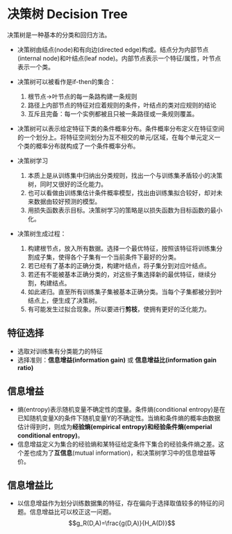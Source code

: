# 决策树 Decision Tree
  决策树是一种基本的分类和回归方法。
  * 决策树由结点(node)和有向边(directed edge)构成。结点分为内部节点(internal node)和叶结点(leaf node)。内部节点表示一个特征/属性，叶节点表示一个类。
  
  * 决策树可以被看作是if-then的集合：
    1. 根节点->叶节点的每一条路构建一条规则
    2. 路径上内部节点的特征对应着规则的条件，叶结点的类对应规则的结论
    3. 互斥且完备：每一个实例都被且只被一条路径或一条规则覆盖。

  * 决策树可以表示给定特征下类的条件概率分布。条件概率分布定义在特征空间的一个划分上。将特征空间划分为互不相交的单元/区域，在每个单元定义一个类的概率分布就构成了一个条件概率分布。

  * 决策树学习
    1. 本质上是从训练集中归纳出分类规则，找出一个与训练集矛盾较小的决策树，同时又很好的泛化能力。
    2. 也可以看做由训练集估计条件概率模型，找出由训练集拟合较好，却对未来数据由较好预测的模型。
    3. 用损失函数表示目标。决策树学习的策略是以损失函数为目标函数的最小化。

  * 决策树生成过程：
    1. 构建根节点，放入所有数据。选择一个最优特征，按照该特征将训练集分割成子集，使得各个子集有一个当前条件下最好的分类。
    2. 若已经有了基本的正确分类，构建叶结点，将子集分到对应叶结点。
    3. 若还有不能被基本正确分类的，对这些子集选择新的最优特征，继续分割，构建结点。
    4. 如此递归。直至所有训练集子集被基本正确分类。当每个子集都被分到叶结点上，便生成了决策树。
    5. 有可能发生过拟合现象。所以要进行**剪枝**，使拥有更好的泛化能力。

## 特征选择
* 选取对训练集有分类能力的特征
* 选择准则：**信息增益(information gain)** 或 **信息增益比(information gain ratio)**

## 信息增益
* 熵(entropy)表示随机变量不确定性的度量。条件熵(conditional entropy)是在已知随机变量X的条件下随机变量Y的不确定性。当熵和条件熵的概率由数据估计得到时，则成为**经验熵(empirical entropy)**和**经验条件熵(emperial conditional entropy)**。
* 信息增益定义为集合的经验熵和某特征给定条件下集合的经验条件熵之差。这个差也成为了**互信息**(mutual information)，和决策树学习中的信息增益等价。

## 信息增益比
* 以信息增益作为划分训练数据集的特征，存在偏向于选择取值较多的特征的问题。信息增益比可以校正这一问题。
  $$g_R(D,A)=\frac{g(D,A)}{H_A(D)}$$
